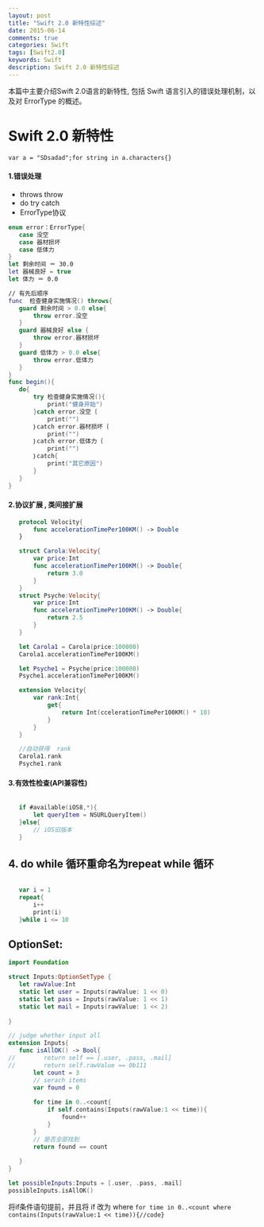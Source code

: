 ```yaml
---
layout: post
title: "Swift 2.0 新特性综述"
date: 2015-06-14
comments: true
categories: Swift
tags: [Swift2.0] 
keywords: Swift 
description: Swift 2.0 新特性综述
---
```


本篇中主要介绍Swift 2.0语言的新特性, 包括 Swift 语言引入的错误处理机制，以及对 ErrorType 的概述。


# Swift 2.0 新特性

`var a = "SDsadad";for string in a.characters{} `

#### 1.错误处理

 - throws  throw 
 - do try catch 
 - ErrorType协议 

 ```Swift
 enum error：ErrorType{
	case 没空
	case 器材损坏
	case 低体力
 }
 let 剩余时间 ＝ 30.0
 let 器械良好 = true
 let 体力 ＝ 0.0

 // 有先后顺序
 func  检查健身实施情况() throws{
	guard 剩余时间 > 0.0 else{
		throw error.没空
	}
	guard 器械良好 else {
		throw error.器材损坏
	}
	guard 低体力 > 0.0 else{
		throw error.低体力
	}
 }
 func begin(){
	do{
		try 检查健身实施情况(){
			print("健身开始")
		}catch error.没空｛
			print("")
		｝catch error.器材损坏｛
			print("")
		｝catch error.低体力｛
			print("")
		｝catch{
			print("其它原因")
		}
	}
 }
 ```


#### 2.协议扩展 , 类间接扩展

 ```Swift
	protocol Velocity{
		func accelerationTimePer100KM() -> Double
	}

	struct Carola:Velocity{
		var price:Int
		func accelerationTimePer100KM() -> Double{
			return 3.0
		}
	}
	struct Psyche:Velocity{
		var price:Int
		func accelerationTimePer100KM() -> Double{
			return 2.5
		}
	}

	let Carola1 = Carola(price:100000)
	Carola1.accelerationTimePer100KM()

	let Psyche1 = Psyche(price:100000)
	Psyche1.accelerationTimePer100KM()

	extension Velocity{
		var rank:Int{
			get{
				return Int(ccelerationTimePer100KM() * 10)
			}
		}
	}

	//自动获得  rank
	Carola1.rank
	Psyche1.rank

 ```


#### 3.有效性检查(API兼容性)

 ```Swift
	
	if #available(iOS8,*){
		let queryItem = NSURLQueryItem()
	}else{
		// iOS旧版本
	}
 ```


## 4. do while 循环重命名为repeat while 循环

 ```Swift
	
	var i = 1
	repeat{
		i++
		print(i)
	}while i <= 10

 ```


## OptionSet:

 ```Swift
 import Foundation

 struct Inputs:OptionSetType {
    let rawValue:Int
    static let user = Inputs(rawValue: 1 << 0)
    static let pass = Inputs(rawValue: 1 << 1)
    static let mail = Inputs(rawValue: 1 << 2)
    
 }

 // judge whether input all
 extension Inputs{
    func isAllOK() -> Bool{
 //        return self == [.user, .pass, .mail]
 //        return self.rawValue == 0b111
        let count = 3
        // serach items
        var found = 0
        
        for time in 0..<count{
            if self.contains(Inputs(rawValue:1 << time)){
                found++
            }
        }
        // 是否全部找到
        return found == count
        
    }
 }

 let possibleInputs:Inputs = [.user, .pass, .mail]
 possibleInputs.isAllOK()
 ```

将if条件语句提前，并且将 if 改为 where  `for time in 0..<count where contains(Inputs(rawValue:1 << time)){//code}`